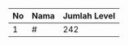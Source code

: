 | No | Nama            | Jumlah Level |
|----|-----------------|--------------|
| 1  | #    |    242        |
